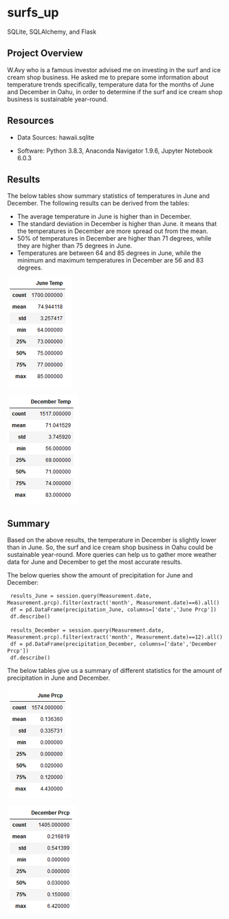 # surfs_up
SQLite, SQLAlchemy, and Flask

## Project Overview

W.Avy who is a famous investor advised me on investing in the surf and ice cream shop business. He asked me to prepare some information about temperature trends specifically, temperature data for the months of June and December in Oahu, in order to determine if the surf and ice cream shop business is sustainable year-round.

## Resources

 - Data Sources: hawaii.sqlite

 - Software: Python 3.8.3, Anaconda Navigator 1.9.6, Jupyter Notebook 6.0.3

## Results

The below tables show summary statistics of temperatures in June and December. The following results can be derived from the tables:

 - The average temperature in June is higher than in December. 
 - The standard deviation in December is higher than June. it means that the temperatures in December are more spread out from the mean.
 - 50% of temperatures in December are higher than 71 degrees, while they are higher than 75 degrees in June.
 - Temperatures are between 64 and 85 degrees in June, while the minimum and maximum temperatures in December are 56 and 83 degrees.

![](https://github.com/Nazanin-hub/surfs_up/blob/main/June_Temp.png)

![](https://github.com/Nazanin-hub/surfs_up/blob/main/Dec_Temp.png)

## Summary

Based on the above results, the temperature in December is slightly lower than in June. So, the surf and ice cream shop business in Oahu could be sustainable year-round. More queries can help us to gather more weather data for June and December to get the most accurate results.

The below queries show the amount of precipitation for June and December:

     results_June = session.query(Measurement.date, Measurement.prcp).filter(extract('month', Measurement.date)==6).all()
     df = pd.DataFrame(precipitation_June, columns=['date','June Prcp'])
     df.describe()
     
     results_December = session.query(Measurement.date, Measurement.prcp).filter(extract('month', Measurement.date)==12).all()
     df = pd.DataFrame(precipitation_December, columns=['date','December Prcp'])
     df.describe()
     
The below tables give us a summary of different statistics for the amount of precipitation in June and December.

![](https://github.com/Nazanin-hub/surfs_up/blob/main/June_Prcp.png)

![](https://github.com/Nazanin-hub/surfs_up/blob/main/Dec_Prcp.png)
